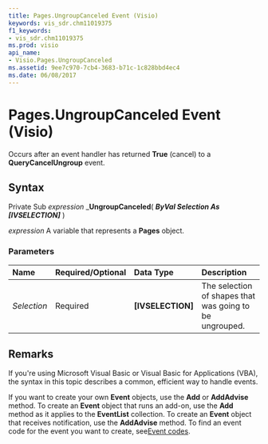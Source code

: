 ```yaml
---
title: Pages.UngroupCanceled Event (Visio)
keywords: vis_sdr.chm11019375
f1_keywords:
- vis_sdr.chm11019375
ms.prod: visio
api_name:
- Visio.Pages.UngroupCanceled
ms.assetid: 9ee7c970-7cb4-3683-b71c-1c828bbd4ec4
ms.date: 06/08/2017
---
```



# Pages.UngroupCanceled Event (Visio)

Occurs after an event handler has returned **True** (cancel) to a **QueryCancelUngroup** event.


## Syntax

Private Sub  _expression_ _**UngroupCanceled**( **_ByVal Selection As [IVSELECTION]_** )

 _expression_ A variable that represents a **Pages** object.


### Parameters



|**Name**|**Required/Optional**|**Data Type**|**Description**|
|:-----|:-----|:-----|:-----|
| _Selection_|Required| **[IVSELECTION]**|The selection of shapes that was going to be ungrouped.|

## Remarks

If you're using Microsoft Visual Basic or Visual Basic for Applications (VBA), the syntax in this topic describes a common, efficient way to handle events.

If you want to create your own **Event** objects, use the **Add** or **AddAdvise** method. To create an **Event** object that runs an add-on, use the **Add** method as it applies to the **EventList** collection. To create an **Event** object that receives notification, use the **AddAdvise** method. To find an event code for the event you want to create, see[Event codes](http://msdn.microsoft.com/library/de8f5c7a-421d-ebcf-22b6-4310a202ef64%28Office.15%29.aspx).


